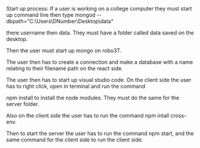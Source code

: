 Start up process: If a user is working on a college computer they must start up command line then type mongod --dbpath="C:\Users\DNumber\Desktop\data"


there username then data. They must have a folder called data saved on the desktop.


Then the user must start up mongo on robo3T. 


The user then has to create a connection and make a database with a name relating to their filename path on the react side.


The user then has to start up visual studio code. On the client side the user has to right click, open in terminal and run the command


npm install to install the node modules. They must do the same for the server folder. 


Also on the client side the user has to run the command npm intall cross-env.


Then to start the server the user has to run the command npm start, and the same command for the client side to run the client side.
